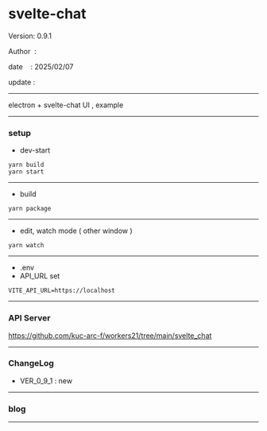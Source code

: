 ﻿# svelte-chat

 Version: 0.9.1

 Author  :

 date    : 2025/02/07

 update  :

***

electron + svelte-chat UI , example

***
### setup
* dev-start

```
yarn build
yarn start
```
***
* build
```
yarn package
```
***
* edit, watch mode ( other window )
```
yarn watch
```
***
* .env
* API_URL  set
```
VITE_API_URL=https://localhost
```
***
### API Server

https://github.com/kuc-arc-f/workers21/tree/main/svelte_chat

***
### ChangeLog
* VER_0_9_1 : new

***
### blog 


***

